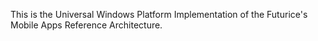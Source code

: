 This is the Universal Windows Platform Implementation of the Futurice's Mobile Apps Reference Architecture.
